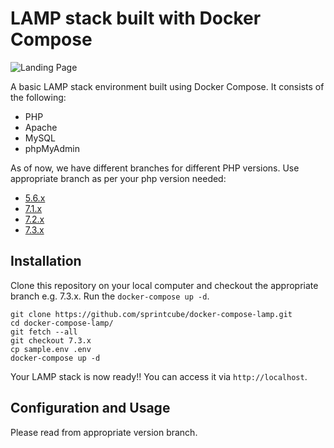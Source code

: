 # LAMP stack built with Docker Compose

![Landing Page](https://preview.ibb.co/gOTa0y/LAMP_STACK.png)

A basic LAMP stack environment built using Docker Compose. It consists of the following:

* PHP
* Apache
* MySQL
* phpMyAdmin

As of now, we have different branches for different PHP versions. Use appropriate branch as per your php version needed:
* [5.6.x](https://github.com/sprintcube/docker-compose-lamp/tree/5.6.x)
* [7.1.x](https://github.com/sprintcube/docker-compose-lamp/tree/7.1.x)
* [7.2.x](https://github.com/sprintcube/docker-compose-lamp/tree/7.2.x)
* [7.3.x](https://github.com/sprintcube/docker-compose-lamp/tree/7.3.x)

## Installation

Clone this repository on your local computer and checkout the appropriate branch e.g. 7.3.x. 
Run the `docker-compose up -d`.

```shell
git clone https://github.com/sprintcube/docker-compose-lamp.git
cd docker-compose-lamp/
git fetch --all
git checkout 7.3.x
cp sample.env .env
docker-compose up -d
```

Your LAMP stack is now ready!! You can access it via `http://localhost`.

## Configuration and Usage

Please read from appropriate version branch.
